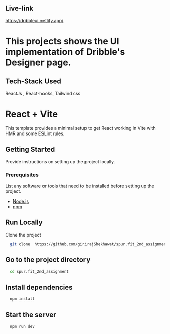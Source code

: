  ## Live-link
 https://dribbleui.netlify.app/
 

# This projects shows the UI implementation of Dribble's Designer page.

## Tech-Stack Used
ReactJs , React-hooks, Tailwind css 


# React + Vite

This template provides a minimal setup to get React working in Vite with HMR and some ESLint rules.
## Getting Started

Provide instructions on setting up the project locally.

### Prerequisites

List any software or tools that need to be installed before setting up the project.

- [Node.js](https://nodejs.org/) 
- [npm](https://www.npmjs.com/) 
 
 

## Run Locally

Clone the project

```bash
  git clone  https://github.com/girirajShekhawat/spur.fit_2nd_assignment.git

```

## Go to the project directory

```bash
  cd spur.fit_2nd_assignment
```

## Install dependencies

```bash
  npm install
```

## Start the server

```bash
  npm run dev
```
